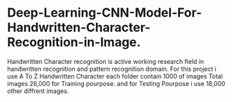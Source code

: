 # Deep-Learning-CNN-Model-For-Handwritten-Character-Recognition-in-Image.
Handwritten Character recognition is active working research field in handwritten recognition and pattern recognition domain. 
For this project i use A To Z Handwritten Character each folder contain 1000 of images Total images 26,000 for Training pourpose.
and for Testing Pourpose i use 18,000 other diffrent images.


